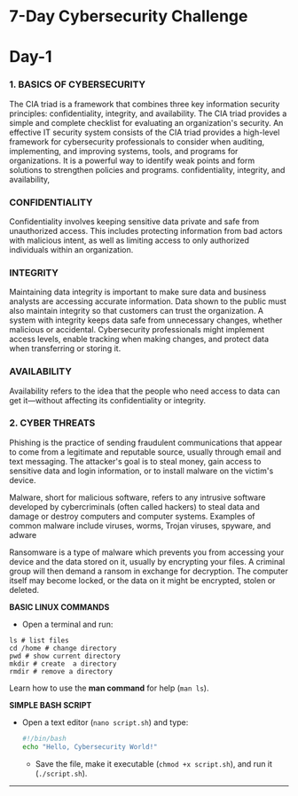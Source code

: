# **7-Day Cybersecurity Challenge**

# **Day-1**

### 1. BASICS OF CYBERSECURITY
The CIA triad is a framework that combines three key information security principles: confidentiality, integrity, and availability.
The CIA triad provides a simple and complete checklist for evaluating an organization's security. An effective IT security system consists of the CIA triad provides a high-level framework for cybersecurity professionals to consider when auditing, implementing, and improving systems, tools, and programs for organizations. It is a powerful way to identify weak points and form solutions to strengthen policies and programs. confidentiality, integrity, and availability,

### CONFIDENTIALITY
Confidentiality involves keeping sensitive data private and safe from unauthorized access. This includes protecting information from bad actors with malicious intent, as well as limiting access to only authorized individuals within an organization.

### INTEGRITY
Maintaining data integrity is important to make sure data and business analysts are accessing accurate information. Data shown to the public must also maintain integrity so that customers can trust the organization. A system with integrity keeps data safe from unnecessary changes, whether malicious or accidental. Cybersecurity professionals might implement access levels, enable tracking when making changes, and protect data when transferring or storing it.

### AVAILABILITY
Availability refers to the idea that the people who need access to data can get it—without affecting its confidentiality or integrity. 

### 2. CYBER THREATS
Phishing is the practice of sending fraudulent communications that appear to come from a legitimate and reputable source, usually through email and text messaging. The attacker's goal is to steal money, gain access to sensitive data and login information, or to install malware on the victim's device.

Malware, short for malicious software, refers to any intrusive software developed by cybercriminals (often called hackers) to steal data and damage or destroy computers and computer systems. Examples of common malware include viruses, worms, Trojan viruses, spyware, and adware

Ransomware is a type of malware which prevents you from accessing your device and the data stored on it, usually by encrypting your files. A criminal group will then demand a ransom in exchange for decryption. The computer itself may become locked, or the data on it might be encrypted, stolen or deleted.

**BASIC LINUX COMMANDS**
- Open a terminal and run:
````
ls # list files
cd /home # change directory
pwd # show current directory
mkdir # create  a directory
rmdir # remove a directory
````

Learn how to use the **man command** for help (`man ls`).

**SIMPLE BASH SCRIPT**

 - Open a text editor (`nano script.sh`) and type:
     ```bash
     #!/bin/bash
     echo "Hello, Cybersecurity World!"
     ```
   - Save the file, make it executable (`chmod +x script.sh`), and run it (`./script.sh`).

---







